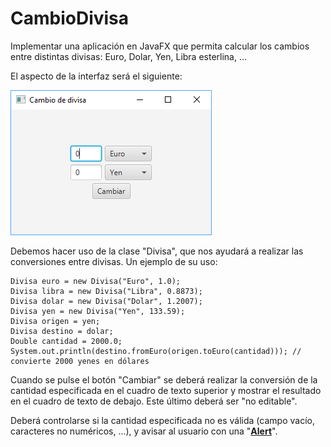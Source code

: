 # CambioDivisa

Implementar una aplicación en JavaFX que permita calcular los cambios entre distintas divisas: Euro, Dolar, Yen, Libra esterlina, ...

El aspecto de la interfaz será el siguiente:

![](https://github.com/Ayoamaro/CambioDivisa/blob/main/docs/images/Cambio%20divisa.png?raw=true)

Debemos hacer uso de la clase "Divisa", que nos ayudará a realizar las conversiones entre divisas. Un ejemplo de su uso:

```
Divisa euro = new Divisa("Euro", 1.0);
Divisa libra = new Divisa("Libra", 0.8873);
Divisa dolar = new Divisa("Dolar", 1.2007);
Divisa yen = new Divisa("Yen", 133.59);
Divisa origen = yen;
Divisa destino = dolar; 
Double cantidad = 2000.0;    
System.out.println(destino.fromEuro(origen.toEuro(cantidad))); // convierte 2000 yenes en dólares
```

Cuando se pulse el botón "Cambiar" se deberá realizar la conversión de la cantidad especificada en el cuadro de texto superior y mostrar el resultado en el cuadro de texto de debajo. Este último deberá ser "no editable".

Deberá controlarse si la cantidad especificada no es válida (campo vacío, caracteres no numéricos, ...), y avisar al usuario con una "**[Alert](https://docs.oracle.com/javase/8/javafx/api/javafx/scene/control/Alert.html)**".
